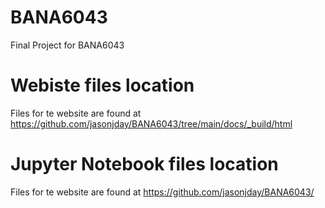 # BANA6043
Final Project for BANA6043

# Webiste files location
Files for te website are found at https://github.com/jasonjday/BANA6043/tree/main/docs/_build/html

# Jupyter Notebook files location
Files for te website are found at https://github.com/jasonjday/BANA6043/

